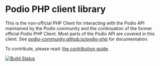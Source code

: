 # Podio PHP client library

This is the non-official PHP Client for interacting with the Podio API maintained by the Podio community and the continuation of the former official Podio PHP Client. Most parts of the Podio API are covered in this client. See [podio-community.github.io/podio-php](https://podio-community.github.io/podio-php/) for documentation.

To contribute, please read: [the contribution guide](https://github.com/podio-community/podio-php/blob/master/CONTRIBUTING.md).

[![Build Status](https://travis-ci.org/podio-community/podio-php.svg?branch=master)](https://travis-ci.org/podio-community/podio-php)
